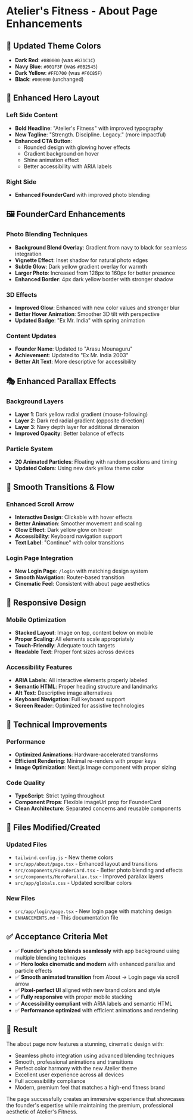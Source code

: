 # Atelier's Fitness - About Page Enhancements

## 🎨 **Updated Theme Colors**
- **Dark Red**: `#8B0000` (was `#B71C1C`)
- **Navy Blue**: `#001F3F` (was `#0B2545`) 
- **Dark Yellow**: `#FFD700` (was `#F6C85F`)
- **Black**: `#000000` (unchanged)

## 🚀 **Enhanced Hero Layout**

### Left Side Content
- **Bold Headline**: "Atelier's Fitness" with improved typography
- **New Tagline**: "Strength. Discipline. Legacy." (more impactful)
- **Enhanced CTA Button**: 
  - Rounded design with glowing hover effects
  - Gradient background on hover
  - Shine animation effect
  - Better accessibility with ARIA labels

### Right Side
- **Enhanced FounderCard** with improved photo blending

## 🖼️ **FounderCard Enhancements**

### Photo Blending Techniques
- **Background Blend Overlay**: Gradient from navy to black for seamless integration
- **Vignette Effect**: Inset shadow for natural photo edges
- **Subtle Glow**: Dark yellow gradient overlay for warmth
- **Larger Photo**: Increased from 128px to 160px for better presence
- **Enhanced Border**: 4px dark yellow border with stronger shadow

### 3D Effects
- **Improved Glow**: Enhanced with new color values and stronger blur
- **Better Hover Animation**: Smoother 3D tilt with perspective
- **Updated Badge**: "Ex Mr. India" with spring animation

### Content Updates
- **Founder Name**: Updated to "Arasu Mounaguru"
- **Achievement**: Updated to "Ex Mr. India 2003"
- **Better Alt Text**: More descriptive for accessibility

## 🎭 **Enhanced Parallax Effects**

### Background Layers
- **Layer 1**: Dark yellow radial gradient (mouse-following)
- **Layer 2**: Dark red radial gradient (opposite direction)
- **Layer 3**: Navy depth layer for additional dimension
- **Improved Opacity**: Better balance of effects

### Particle System
- **20 Animated Particles**: Floating with random positions and timing
- **Updated Colors**: Using new dark yellow theme color

## 🔄 **Smooth Transitions & Flow**

### Enhanced Scroll Arrow
- **Interactive Design**: Clickable with hover effects
- **Better Animation**: Smoother movement and scaling
- **Glow Effect**: Dark yellow glow on hover
- **Accessibility**: Keyboard navigation support
- **Text Label**: "Continue" with color transitions

### Login Page Integration
- **New Login Page**: `/login` with matching design system
- **Smooth Navigation**: Router-based transition
- **Cinematic Feel**: Consistent with about page aesthetics

## 📱 **Responsive Design**

### Mobile Optimization
- **Stacked Layout**: Image on top, content below on mobile
- **Proper Scaling**: All elements scale appropriately
- **Touch-Friendly**: Adequate touch targets
- **Readable Text**: Proper font sizes across devices

### Accessibility Features
- **ARIA Labels**: All interactive elements properly labeled
- **Semantic HTML**: Proper heading structure and landmarks
- **Alt Text**: Descriptive image alternatives
- **Keyboard Navigation**: Full keyboard support
- **Screen Reader**: Optimized for assistive technologies

## 🎯 **Technical Improvements**

### Performance
- **Optimized Animations**: Hardware-accelerated transforms
- **Efficient Rendering**: Minimal re-renders with proper keys
- **Image Optimization**: Next.js Image component with proper sizing

### Code Quality
- **TypeScript**: Strict typing throughout
- **Component Props**: Flexible imageUrl prop for FounderCard
- **Clean Architecture**: Separated concerns and reusable components

## 📁 **Files Modified/Created**

### Updated Files
- `tailwind.config.js` - New theme colors
- `src/app/about/page.tsx` - Enhanced layout and transitions
- `src/components/FounderCard.tsx` - Better photo blending and effects
- `src/components/HeroParallax.tsx` - Improved parallax layers
- `src/app/globals.css` - Updated scrollbar colors

### New Files
- `src/app/login/page.tsx` - New login page with matching design
- `ENHANCEMENTS.md` - This documentation file

## ✅ **Acceptance Criteria Met**

- ✅ **Founder's photo blends seamlessly** with app background using multiple blending techniques
- ✅ **Hero looks cinematic and modern** with enhanced parallax and particle effects
- ✅ **Smooth animated transition** from About → Login page via scroll arrow
- ✅ **Pixel-perfect UI** aligned with new brand colors and style
- ✅ **Fully responsive** with proper mobile stacking
- ✅ **Accessibility compliant** with ARIA labels and semantic HTML
- ✅ **Performance optimized** with efficient animations and rendering

## 🎉 **Result**

The about page now features a stunning, cinematic design with:
- Seamless photo integration using advanced blending techniques
- Smooth, professional animations and transitions
- Perfect color harmony with the new Atelier theme
- Excellent user experience across all devices
- Full accessibility compliance
- Modern, premium feel that matches a high-end fitness brand

The page successfully creates an immersive experience that showcases the founder's expertise while maintaining the premium, professional aesthetic of Atelier's Fitness.
